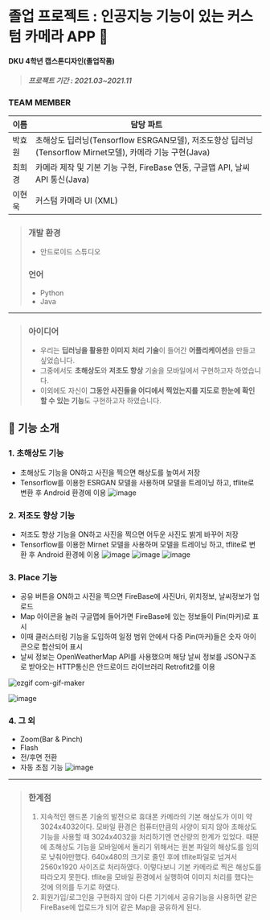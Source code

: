 졸업 프로젝트 : 인공지능 기능이 있는 커스텀 카메라 APP 📸
==================
#### DKU 4학년 캡스톤디자인(졸업작품)
> ##### 프로젝트 기간 : 2021.03~2021.11

### TEAM MEMBER
이름 | 담당 파트 |
---|---|
박효원 | 초해상도 딥러닝(Tensorflow ESRGAN모델), 저조도향상 딥러닝(Tensorflow Mirnet모델), 카메라 기능 구현(Java)
최희경 | 카메라 제작 및 기본 기능 구현, FireBase 연동, 구글맵 API, 날씨 API 통신(Java)
이현욱 | 커스텀 카메라 UI (XML)

> ### 개발 환경
> * 안드로이드 스튜디오
> 
> ### 언어
> * Python
> * Java

------------

> ### 아이디어
> * 우리는 **딥러닝을 활용한 이미지 처리 기술**이 들어간 **어플리케이션**을 만들고 싶었습니다.
> * 그중에서도 **초해상도**와 **저조도 향상** 기술을 모바일에서 구현하고자 하였습니다.
> * 이외에도 자신이 **그동안 사진들을 어디에서 찍었는지를 지도로 한눈에 확인 할 수 있는 기능**도 구현하고자 하였습니다.


## 🔧 기능 소개
### 1. 초해상도 기능
* 초해상도 기능을 ON하고 사진을 찍으면 해상도를 높여서 저장
* Tensorflow를 이용한 ESRGAN 모델을 사용하며 모델을 트레이닝 하고, tflite로 변환 후 Android 환경에 이용
![image](https://user-images.githubusercontent.com/64201163/147079929-48db0eaa-ad3c-4d8d-acf5-e936c1d8d862.png)


### 2. 저조도 향상 기능
* 저조도 향상 기능을 ON하고 사진을 찍으면 어두운 사진도 밝게 바꾸어 저장
* Tensorflow를 이용한 Mirnet 모델을 사용하며 모델을 트레이닝 하고, tflite로 변환 후 Android 환경에 이용
![image](https://user-images.githubusercontent.com/64201163/147080020-a40ac128-b561-48cd-a7c6-1d6a94fb52eb.png)
![image](https://user-images.githubusercontent.com/64201163/147080049-b66f6c75-c7c3-4674-9f56-e2e1145a5233.png)
![image](https://user-images.githubusercontent.com/64201163/147080076-bd50adae-1347-4d01-a02a-72bc0d85dfd3.png)


### 3. Place 기능
* 공유 버튼을 ON하고 사진을 찍으면 FireBase에 사진Uri, 위치정보, 날씨정보가 업로드
* Map 아이콘을 눌러 구글맵에 들어가면 FireBase에 있는 정보들이 Pin(마커)로 표시
* 이때 클러스터링 기능을 도입하여 일정 범위 안에서 다중 Pin(마커)들은 숫자 아이콘으로 합산되어 표시
* 날씨 정보는 OpenWeatherMap API를 사용했으며 해당 날씨 정보를 JSON구조로 받아오는 HTTP통신은 안드로이드 라이브러리 Retrofit2를 이용

![ezgif com-gif-maker](https://user-images.githubusercontent.com/64201163/147081912-c25d7af0-6a2a-440b-b29f-7e1a8032ca25.gif)


![image](https://user-images.githubusercontent.com/64201163/147080194-7ab6daae-f423-4634-a635-633d49e14ec8.png)


### 4. 그 외
* Zoom(Bar & Pinch)
* Flash
* 전/후면 전환
* 자동 초점 기능
![image](https://user-images.githubusercontent.com/64201163/147085583-7e020813-eb54-4dc7-b861-6f0572a358f2.png)


--------------
> ### 한계점
> 1. 지속적인 핸드폰 기술의 발전으로 휴대폰 카메라의 기본 해상도가 이미 약 3024x4032이다. 모바일 환경은 컴퓨터만큼의 사양이 되지 않아 초해상도 기능을 사용할 때 3024x4032을 처리하기엔 연산량의 한계가 있었다. 때문에 초해상도 기능을 모바일에서 돌리기 위해서는 원본 파일의 해상도를 임의로 낮춰야만했다. 640x480의 크기로 줄인 후에 tflite파일로 넘겨서 2560x1920 사이즈로 처리하였다. 이렇다보니 기본 카메라로 찍은 해상도를 따라오지 못한다. tflite을 모바일 환경에서 실행하여 이미지 처리를 했다는 것에 의의를 두기로 하였다.
> 2. 회원가입/로그인을 구현하지 않아 다른 기기에서 공유기능을 사용하면 같은 FireBase에 업로드가 되어 같은 Map을 공유하게 된다.







